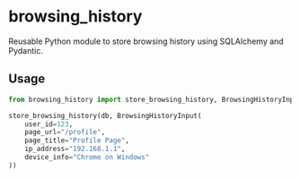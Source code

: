 # browsing_history

Reusable Python module to store browsing history using SQLAlchemy and Pydantic.

## Usage

```python
from browsing_history import store_browsing_history, BrowsingHistoryInput

store_browsing_history(db, BrowsingHistoryInput(
    user_id=123,
    page_url="/profile",
    page_title="Profile Page",
    ip_address="192.168.1.1",
    device_info="Chrome on Windows"
))
